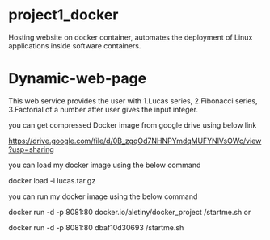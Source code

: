 # project1_docker
Hosting website on docker container, automates the deployment of Linux applications inside software containers. 


# Dynamic-web-page
This web service provides the user with   1.Lucas series, 2.Fibonacci series, 3.Factorial of a number after user gives the input integer. 

you can get compressed Docker image from google drive using below link

https://drive.google.com/file/d/0B_zgqOd7NHNPYmdqMUFYNlVsOWc/view?usp=sharing

you can load my docker image using the below command

docker load -i lucas.tar.gz

you can run my docker image using the below command

docker run -d -p 8081:80 docker.io/aletiny/docker_project /startme.sh   or

docker run -d -p 8081:80  dbaf10d30693  /startme.sh 


